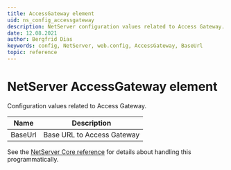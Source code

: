 ```yaml
---
title: AccessGateway element
uid: ns_config_accessgateway
description: NetServer configuration values related to Access Gateway.
date: 12.08.2021
author: Bergfrid Dias
keywords: config, NetServer, web.config, AccessGateway, BaseUrl
topic: reference
---
```


# NetServer AccessGateway element

Configuration values related to Access Gateway.

| Name | Description |
|---|---|
| BaseUrl | Base URL to Access Gateway |

See the [NetServer Core reference][1] for details about handling this programmatically.

<!-- Referenced links -->
[1]: <xref:SuperOffice.Configuration.ConfigFile.AccessGateway>
